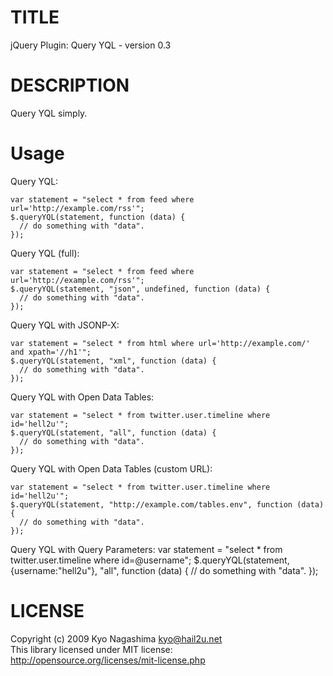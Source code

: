 TITLE
=====

jQuery Plugin: Query YQL - version 0.3

DESCRIPTION
===========

Query YQL simply.

Usage
=====

Query YQL:

    var statement = "select * from feed where url='http://example.com/rss'";
    $.queryYQL(statement, function (data) {
      // do something with "data".
    });

Query YQL (full):

    var statement = "select * from feed where url='http://example.com/rss'";
    $.queryYQL(statement, "json", undefined, function (data) {
      // do something with "data".
    });

Query YQL with JSONP-X:

    var statement = "select * from html where url='http://example.com/' and xpath='//h1'";
    $.queryYQL(statement, "xml", function (data) {
      // do something with "data".
    });

Query YQL with Open Data Tables:

    var statement = "select * from twitter.user.timeline where id='hell2u'";
    $.queryYQL(statement, "all", function (data) {
      // do something with "data".
    });

Query YQL with Open Data Tables (custom URL):

    var statement = "select * from twitter.user.timeline where id='hell2u'";
    $.queryYQL(statement, "http://example.com/tables.env", function (data) {
      // do something with "data".
    });

Query YQL with Query Parameters:
    var statement = "select * from twitter.user.timeline where id=@username";
    $.queryYQL(statement, {username:"hell2u"}, "all", function (data) {
      // do something with "data".
    });

LICENSE
=======

Copyright (c) 2009 Kyo Nagashima <kyo@hail2u.net>  
This library licensed under MIT license:  
http://opensource.org/licenses/mit-license.php
